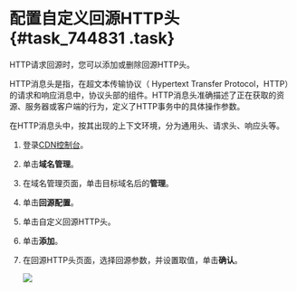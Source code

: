 # 配置自定义回源HTTP头 {#task_744831 .task}

HTTP请求回源时，您可以添加或删除回源HTTP头。

HTTP消息头是指，在超文本传输协议（ Hypertext Transfer Protocol，HTTP）的请求和响应消息中，协议头部的组件。HTTP消息头准确描述了正在获取的资源、服务器或客户端的行为，定义了HTTP事务中的具体操作参数。

在HTTP消息头中，按其出现的上下文环境，分为通用头、请求头、响应头等。

1.  登录[CDN控制台](https://cdn.console.aliyun.com)。
2.  单击**域名管理**。
3.  在域名管理页面，单击目标域名后的**管理**。
4.  单击**回源配置**。
5.  单击自定义回源HTTP头。
6.  单击**添加**。
7.  在回源HTTP头页面，选择回源参数，并设置取值，单击**确认**。 

    ![](http://static-aliyun-doc.oss-cn-hangzhou.aliyuncs.com/assets/img/601148/156310362349739_zh-CN.png)


